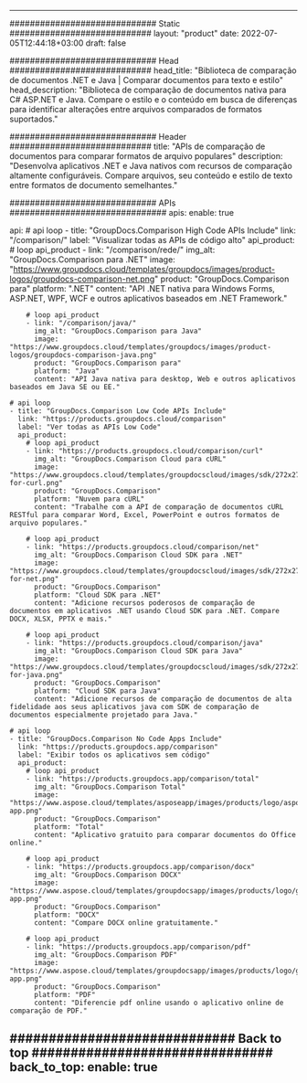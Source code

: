 
---
############################# Static ############################
layout: "product"
date: 2022-07-05T12:44:18+03:00
draft: false

############################# Head ############################
head_title: "Biblioteca de comparação de documentos .NET e Java | Comparar documentos para texto e estilo"
head_description: "Biblioteca de comparação de documentos nativa para C# ASP.NET e Java. Compare o estilo e o conteúdo em busca de diferenças para identificar alterações entre arquivos comparados de formatos suportados."

############################# Header ############################
title: "APIs de comparação de documentos para comparar formatos de arquivo populares"
description: "Desenvolva aplicativos .NET e Java nativos com recursos de comparação altamente configuráveis. Compare arquivos, seu conteúdo e estilo de texto entre formatos de documento semelhantes."

############################# APIs ###############################
apis:
  enable: true

  api:
    # api loop
    - title: "GroupDocs.Comparison High Code APIs Include"
      link: "/comparison/"
      label: "Visualizar todas as APIs de código alto"
      api_product:
        # loop api_product
        - link: "/comparison/rede/"
          img_alt: "GroupDocs.Сomparison para .NET"
          image: "https://www.groupdocs.cloud/templates/groupdocs/images/product-logos/groupdocs-comparison-net.png"
          product: "GroupDocs.Сomparison para"
          platform: ".NET"
          content: "API .NET nativa para Windows Forms, ASP.NET, WPF, WCF e outros aplicativos baseados em .NET Framework."

        # loop api_product
        - link: "/comparison/java/"
          img_alt: "GroupDocs.Сomparison para Java"
          image: "https://www.groupdocs.cloud/templates/groupdocs/images/product-logos/groupdocs-comparison-java.png"
          product: "GroupDocs.Сomparison para"
          platform: "Java"
          content: "API Java nativa para desktop, Web e outros aplicativos baseados em Java SE ou EE."

    # api loop
    - title: "GroupDocs.Comparison Low Code APIs Include"
      link: "https://products.groupdocs.cloud/comparison"
      label: "Ver todas as APIs Low Code"
      api_product:
        # loop api_product
        - link: "https://products.groupdocs.cloud/comparison/curl"
          img_alt: "GroupDocs.Comparison Cloud para cURL"
          image: "https://www.groupdocs.cloud/templates/groupdocscloud/images/sdk/272x272/groupdocs_comparison-for-curl.png"
          product: "GroupDocs.Comparison"
          platform: "Nuvem para cURL"
          content: "Trabalhe com a API de comparação de documentos cURL RESTful para comparar Word, Excel, PowerPoint e outros formatos de arquivo populares."

        # loop api_product
        - link: "https://products.groupdocs.cloud/comparison/net"
          img_alt: "GroupDocs.Comparison Cloud SDK para .NET"
          image: "https://www.groupdocs.cloud/templates/groupdocscloud/images/sdk/272x272/groupdocs_comparison-for-net.png"
          product: "GroupDocs.Comparison"
          platform: "Cloud SDK para .NET"
          content: "Adicione recursos poderosos de comparação de documentos em aplicativos .NET usando Cloud SDK para .NET. Compare DOCX, XLSX, PPTX e mais."

        # loop api_product
        - link: "https://products.groupdocs.cloud/comparison/java"
          img_alt: "GroupDocs.Comparison Cloud SDK para Java"
          image: "https://www.groupdocs.cloud/templates/groupdocscloud/images/sdk/272x272/groupdocs_comparison-for-java.png"
          product: "GroupDocs.Comparison"
          platform: "Cloud SDK para Java"
          content: "Adicione recursos de comparação de documentos de alta fidelidade aos seus aplicativos java com SDK de comparação de documentos especialmente projetado para Java."

    # api loop
    - title: "GroupDocs.Comparison No Code Apps Include"
      link: "https://products.groupdocs.app/comparison"
      label: "Exibir todos os aplicativos sem código"
      api_product:
        # loop api_product
        - link: "https://products.groupdocs.app/comparison/total"
          img_alt: "GroupDocs.Comparison Total"
          image: "https://www.aspose.cloud/templates/asposeapp/images/products/logo/aspose_comparison-app.png"
          product: "GroupDocs.Comparison"
          platform: "Total"
          content: "Aplicativo gratuito para comparar documentos do Office online."

        # loop api_product
        - link: "https://products.groupdocs.app/comparison/docx"
          img_alt: "GroupDocs.Сomparison DOCX"
          image: "https://www.aspose.cloud/templates/groupdocsapp/images/products/logo/groupdocs_words-app.png"
          product: "GroupDocs.Comparison"
          platform: "DOCX"
          content: "Compare DOCX online gratuitamente."

        # loop api_product
        - link: "https://products.groupdocs.app/comparison/pdf"
          img_alt: "GroupDocs.Comparison PDF"
          image: "https://www.aspose.cloud/templates/groupdocsapp/images/products/logo/groupdocs_pdf-app.png"
          product: "GroupDocs.Comparison"
          platform: "PDF"
          content: "Diferencie pdf online usando o aplicativo online de comparação de PDF."

############################# Back to top ###############################
back_to_top:
  enable: true
---